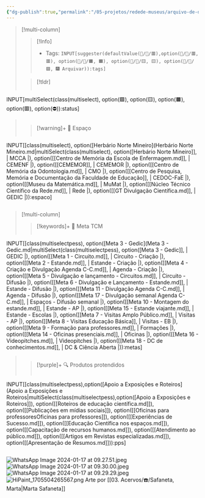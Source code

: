 ```yaml
---
{"dg-publish":true,"permalink":"/05-projetos/redede-museus/arquivo-de-demandas-gerais/completas/2024-01-17-inspiracao-de-dc/","tags":["💼/📝️/🟩️"],"created":"2024-01-17T12:12:11.861-03:00","updated":"2024-02-14T13:07:30.747-03:00"}
---
```



>[!multi-column]
>>[!Info]
>> - Tags: `INPUT[suggester(defaultValue(💼/📝️/🟥️),option(💼/📝️/🟥️, 🟥️), option(💼/📝️/🟧️, 🟧️), option(💼/📝️/🟨️, 🟨️), option(💼/📝️/🟩️, 🎆 Arquivar)):tags]`
>
>>[!tldr]
>> ```meta-bind
INPUT[multiSelect(class(multiselect), option(🟩️), option(🟨️), option(🟧️), option(🟥️), option(⛔)):status]
>> ```
>
>> [!warning]+ 📍 Espaço
>> ```meta-bind
INPUT[[class(multiselect), option([Herbário Norte Mineiro](Herbário Norte Mineiro.md|multiSelect(class(multiselect), option([Herbário Norte Mineiro]], | MCCA |), option([[Centro de Memória da Escola de Enfermagem.md]], | CEMENF |), option([[CEMEMOR]], | CEMEMOR |), option([[Centro de Memória da Odontologia.md]], | CMO |), option([[Centro de Pesquisa, Memória e Documentação da Faculdade de Educação]], | CEDOC-FaE |), option([[Museu da Matemática.md]], | MuMat |), option([[Núcleo Técnico Científico da Rede.md]], | Rede |), option([[GT Divulgação Científica.md]], | GEDIC |)):espaco]
>>```
>


>[!multi-column]
>>[!keywords]+ 🎯 Meta TCM
>> ```meta-bind
INPUT[[class(multiselectpess), option([Meta 3 - Gedic](Meta 3 - Gedic.md|multiSelect(class(multiselectpess), option([Meta 3 - Gedic]], | GEDIC |), option([[Meta 1 - Circuito.md]], | Circuito - Criação |), option([[Meta 2 - Estande.md]], | Estande - Criação |), option([[Meta 4 - Criação e Divulgação Agenda C-C.md]], | Agenda - Criação |), option([[Meta 5 - Divulgação e lançamento - Circuitos.md]], | Circuito - Difusão |), option([[Meta 6 - Divulgação e Lançamento - Estande.md]], | Estande - Difusão |), option([[Meta 11 - Divulgação Agenda C-C.md]], | Agenda - Difusão |), option([[Meta 17 - Divulgação semanal Agenda C-C.md]], | Espaços - Difusão semanal |), option([[Meta 10 - Montagem do estande.md]], | Estande - AP |), option([[Meta 15 - Estande viajante.md]], | Estande - Escolas |), option([[Meta 7 - Visitas Amplo Público.md]], | Visitas - AP |), option([[Meta 8 - Visitas Educação Básica]], | Visitas - EB |), option([[Meta 9 - Formação para professores.md]], | Formações |), option([[Meta 14 - Oficinas presenciais.md]], | Oficinas |), option([[Meta 16 - Videopitches.md]], | Videopitches |), option([[Meta 18 - DC de conhecimentos.md]], | DC & Ciência Aberta |)):metas]
>>```
>
>>[!purple]+ 🔍 Produtos protendidos
>>```meta-bind
INPUT[[class(multiselectpess),option([Apoio a Exposições e Roteiros](Apoio a Exposições e Roteiros|multiSelect(class(multiselectpess),option([Apoio a Exposições e Roteiros]]), option([[Roteiros de educação científica.md]]), option([[Publicações em mídias sociais]]), option([[Oficinas para professoresOficinas para professores]]), option([[Experiências de Sucesso.md]]), option([[Educação Científica nos espaços.md]]), option([[Capacitação de recursos humanos.md]]), option([[Atendimento ao público.md]]), option([[Artigos em Revistas especializadas.md]]), option([[Apresentação de Resumos.md]])):pps]
>>```


![WhatsApp Image 2024-01-17 at 09.27.51.jpeg](/img/user/XX.%20Anexos/WhatsApp%20Image%202024-01-17%20at%2009.27.51.jpeg)
![WhatsApp Image 2024-01-17 at 09.30.00.jpeg](/img/user/XX.%20Anexos/WhatsApp%20Image%202024-01-17%20at%2009.30.00.jpeg)![WhatsApp Image 2024-01-17 at 09.29.29.jpeg](/img/user/XX.%20Anexos/WhatsApp%20Image%202024-01-17%20at%2009.29.29.jpeg)
![HiPaint_1705504265567.png](/img/user/XX.%20Anexos/HiPaint_1705504265567.png)
Arte por [[03. Acervos/☎️/Safaneta, Marta\|Marta Safaneta]]

